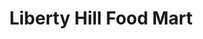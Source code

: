 ---
title: "Liberty Hill Food Mart"
url: /liberty-hill/liberty-hill-food-mart/
shop: Lebensmittel
---